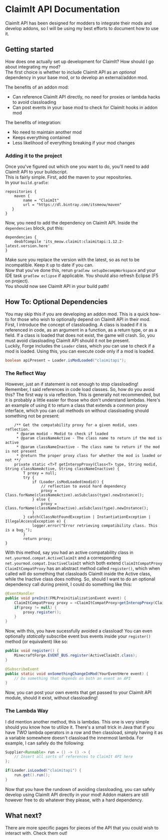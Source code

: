# ClaimIt API Documentation
ClaimIt API has been designed for modders to integrate their mods and develop addons, so I will be using my best efforts to document how to use it.
<br>

## Getting started

How does one actually set up development for ClaimIt? How should I go about integrating my mod?<br>
The first choice is whether to include ClaimIt API as an *optional* dependency in your base mod, or to develop an external/addon mod.<br>

The benefits of an addon mod:

   * Can reference ClaimIt API directly, no need for proxies or lambda hacks to avoid classloading
   * Can post events in your base mod to check for ClaimIt hooks in addon mod<br>

The benefits of integration:

   * No need to maintain another mod
   * Keeps everything contained
   * Less likelihood of everything breaking if your mod changes

### Adding it to the project

Once you've figured out which one you want to do, you'll need to add ClaimIt API to your buildscript.<br>
This is fairly simple. First, add the maven to your repositories.<br>
In your `build.gradle`:

```
repositories {
	maven {
        name = "ClaimIt"
        url = "https://dl.bintray.com/itsmeow/maven"
   }
}
```

Now, you need to add the dependency on ClaimIt API. Inside the `dependencies` block, put this:

```
dependencies {
	deobfCompile 'its_meow.claimit:claimitapi:1.12.2-latest.version.here'
}
```

Make sure you replace the version with the latest, so as not to be incompatible. Keep it up to date if you can.<br>
Now that you've done this, rerun `gradlew setupDecompWorkspace` and your IDE task `gradlew eclipse` if applicable. You should also refresh Eclipse (F5 on project).<br>
You should now see ClaimIt API in your build path!

## How To: Optional Dependencies

You may skip this if you are developing an addon mod. This is a quick how-to for those who wish to optionally depend on ClaimIt API in their mod.<br>
First, I introduce the concept of classloading. A class is loaded if it is referenced in code, as an argument in a function, as a return type, or as a field. If a class is loaded that does not exist, the game will crash. So, you must avoid classloading ClaimIt API should it not be present.<br>
Luckily, Forge includes the `Loader` class, which you can use to check if a mod is loaded. Using this, you can execute code only if a mod is loaded.

```java
boolean apiPresent = Loader.isModLoaded("claimitapi");
```

### The Reflect Way

However, just an if statement is not enough to stop classloading! Remember, I said references in code load classes. So, how do you avoid this?
The first way is via reflection. This is generally not recommended, but it is probably a little easier for those who don't understand lambdas.
Here's an example of using it to return a class that extends a common proxy interface, which you can call methods on without classloading should something not be present:

```
    /** Get the compatability proxy for a given modid, uses reflection.
     * @param modid - Modid to check if loaded
     * @param classNameActive - The class name to return if the mod is active
     * @param classNameInactive - The class name to return if the mod is not present
     * @return The proper proxy class for whether the mod is loaded or not **/
    private static <T>T getInteropProxy(Class<T> type, String modid, String classNameActive, String classNameInactive) {
        T proxy = null;
        try {
            if (Loader.isModLoaded(modid)) {
                // reflection to avoid hard dependency
                proxy = Class.forName(classNameActive).asSubclass(type).newInstance();
            } else {
                proxy = Class.forName(classNameInactive).asSubclass(type).newInstance();
            }
        } catch(ClassNotFoundException | InstantiationException | IllegalAccessException e) {
            logger.error("Error retrieving compatibility class. This is a bug.");
        }
        return proxy;
}
```

With this method, say you had an active compatability class in `net.yourmod.compat.ActiveClaimIt` and a corresponding `net.yourmod.compat.InactiveClaimIt` which both extend `ClaimItCompatProxy`<br>
`ClaimItCompatProxy` has an abstract method called `register()`, which when called will do something that classloads ClaimIt inside the Active class, while the Inactive class does nothing.
So, should I want to do an optional dependency call during preinit, I could do something like this:

```java
@EventHandler
public void preInit(FMLPreinitializationEvent event) {
	ClaimItCompatProxy proxy = <ClaimItCompatProxy>getInteropProxy(ClaimItCompatProxy.class, "claimitapi", "net.yourmod.compat.ActiveClaimIt", "net.yourmod.compat.InactiveClaimIt");
	if(proxy != null) {
		proxy.register();
	}
}
```

Now, with this, you have sucessfully avoided a classload! You can even optionally *statically* subscribe event bus events inside your `register()` method (or equivalent) like so:

```java
public void register() {
	MinecraftForge.EVENT_BUS.register(ActiveClaimIt.class);
}

@SubscribeEvent
public static void onSomethingChangeInMod(YourEventHere event) {
	// Do something that depends on both an event an API
}
```

Now, you can post your own events that get passed to your ClaimIt API module, should it exist, without classloading!

### The Lambda Way

I did mention another method, this is lambdas. This one is very simple should you know how to utilize it. There's a small trick in Java that if you have *TWO* lambda operators in a row and then classload, simply having it as a variable somewhere doesn't classload the innermost lambda.
For example, I can safely do the following:

```java
Supplier<Runnable> run = () -> () -> {
	// Insert all sorts of references to ClaimIt API here
};

if(Loader.isLoaded("claimitapi") {
	run.get().run();
}
```

Now that you have the rundown of avoiding classloading, you can safely develop using ClaimIt API directly in your mod! Addon makers are still however free to do whatever they please, with a hard dependency.

## What next?

There are more specific pages for pieces of the API that you could wish to interact with. Check them out!
